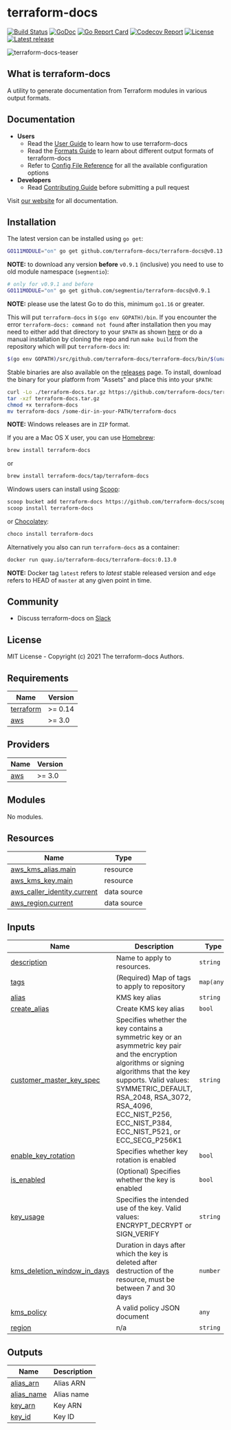 # terraform-docs

[![Build Status](https://github.com/terraform-docs/terraform-docs/workflows/ci/badge.svg)](https://github.com/terraform-docs/terraform-docs/actions) [![GoDoc](https://pkg.go.dev/badge/github.com/terraform-docs/terraform-docs)](https://pkg.go.dev/github.com/terraform-docs/terraform-docs) [![Go Report Card](https://goreportcard.com/badge/github.com/terraform-docs/terraform-docs)](https://goreportcard.com/report/github.com/terraform-docs/terraform-docs) [![Codecov Report](https://codecov.io/gh/terraform-docs/terraform-docs/branch/master/graph/badge.svg)](https://codecov.io/gh/terraform-docs/terraform-docs) [![License](https://img.shields.io/github/license/terraform-docs/terraform-docs)](https://github.com/terraform-docs/terraform-docs/blob/master/LICENSE) [![Latest release](https://img.shields.io/github/v/release/terraform-docs/terraform-docs)](https://github.com/terraform-docs/terraform-docs/releases)

![terraform-docs-teaser](./images/terraform-docs-teaser.png)

## What is terraform-docs

A utility to generate documentation from Terraform modules in various output formats.

## Documentation

- **Users**
  - Read the [User Guide] to learn how to use terraform-docs
  - Read the [Formats Guide] to learn about different output formats of terraform-docs
  - Refer to [Config File Reference] for all the available configuration options
- **Developers**
  - Read [Contributing Guide] before submitting a pull request

Visit [our website] for all documentation.

## Installation

The latest version can be installed using `go get`:

```bash
GO111MODULE="on" go get github.com/terraform-docs/terraform-docs@v0.13.0
```

**NOTE:** to download any version **before** `v0.9.1` (inclusive) you need to use to
old module namespace (`segmentio`):

```bash
# only for v0.9.1 and before
GO111MODULE="on" go get github.com/segmentio/terraform-docs@v0.9.1
```

**NOTE:** please use the latest Go to do this, minimum `go1.16` or greater.

This will put `terraform-docs` in `$(go env GOPATH)/bin`. If you encounter the error
`terraform-docs: command not found` after installation then you may need to either add
that directory to your `$PATH` as shown [here] or do a manual installation by cloning
the repo and run `make build` from the repository which will put `terraform-docs` in:

```bash
$(go env GOPATH)/src/github.com/terraform-docs/terraform-docs/bin/$(uname | tr '[:upper:]' '[:lower:]')-amd64/terraform-docs
```

Stable binaries are also available on the [releases] page. To install, download the
binary for your platform from "Assets" and place this into your `$PATH`:

```bash
curl -Lo ./terraform-docs.tar.gz https://github.com/terraform-docs/terraform-docs/releases/download/v0.13.0/terraform-docs-v0.13.0-$(uname)-amd64.tar.gz
tar -xzf terraform-docs.tar.gz
chmod +x terraform-docs
mv terraform-docs /some-dir-in-your-PATH/terraform-docs
```

**NOTE:** Windows releases are in `ZIP` format.

If you are a Mac OS X user, you can use [Homebrew]:

```bash
brew install terraform-docs
```

or

```bash
brew install terraform-docs/tap/terraform-docs
```

Windows users can install using [Scoop]:

```bash
scoop bucket add terraform-docs https://github.com/terraform-docs/scoop-bucket
scoop install terraform-docs
```

or [Chocolatey]:

```bash
choco install terraform-docs
```

Alternatively you also can run `terraform-docs` as a container:

```bash
docker run quay.io/terraform-docs/terraform-docs:0.13.0
```

**NOTE:** Docker tag `latest` refers to _latest_ stable released version and `edge`
refers to HEAD of `master` at any given point in time.

## Community

- Discuss terraform-docs on [Slack]

## License

MIT License - Copyright (c) 2021 The terraform-docs Authors.

[User Guide]: ./docs/user-guide/introduction.md
[Formats Guide]: ./docs/reference/terraform-docs.md
[Config File Reference]: ./docs/user-guide/configuration.md
[Contributing Guide]: CONTRIBUTING.md
[our website]: https://terraform-docs.io/
[here]: https://golang.org/doc/code.html#GOPATH
[releases]: https://github.com/terraform-docs/terraform-docs/releases
[Homebrew]: https://brew.sh
[Scoop]: https://scoop.sh/
[Chocolatey]: https://www.chocolatey.org
[Slack]: https://slack.terraform-docs.io/

<!-- BEGIN_TF_DOCS -->
## Requirements

| Name | Version |
|------|---------|
| <a name="requirement_terraform"></a> [terraform](#requirement\_terraform) | >= 0.14 |
| <a name="requirement_aws"></a> [aws](#requirement\_aws) | >= 3.0 |

## Providers

| Name | Version |
|------|---------|
| <a name="provider_aws"></a> [aws](#provider\_aws) | >= 3.0 |

## Modules

No modules.

## Resources

| Name | Type |
|------|------|
| [aws_kms_alias.main](https://registry.terraform.io/providers/hashicorp/aws/latest/docs/resources/kms_alias) | resource |
| [aws_kms_key.main](https://registry.terraform.io/providers/hashicorp/aws/latest/docs/resources/kms_key) | resource |
| [aws_caller_identity.current](https://registry.terraform.io/providers/hashicorp/aws/latest/docs/data-sources/caller_identity) | data source |
| [aws_region.current](https://registry.terraform.io/providers/hashicorp/aws/latest/docs/data-sources/region) | data source |

## Inputs

| Name | Description | Type | Default | Required |
|------|-------------|------|---------|:--------:|
| <a name="input_description"></a> [description](#input\_description) | Name to apply to resources. | `string` | n/a | yes |
| <a name="input_tags"></a> [tags](#input\_tags) | (Required) Map of tags to apply to repository | `map(any)` | n/a | yes |
| <a name="input_alias"></a> [alias](#input\_alias) | KMS key alias | `string` | `""` | no |
| <a name="input_create_alias"></a> [create\_alias](#input\_create\_alias) | Create KMS key alias | `bool` | `true` | no |
| <a name="input_customer_master_key_spec"></a> [customer\_master\_key\_spec](#input\_customer\_master\_key\_spec) | Specifies whether the key contains a symmetric key or an asymmetric key pair and the encryption algorithms or signing algorithms that the key supports. Valid values: SYMMETRIC\_DEFAULT, RSA\_2048, RSA\_3072, RSA\_4096, ECC\_NIST\_P256, ECC\_NIST\_P384, ECC\_NIST\_P521, or ECC\_SECG\_P256K1 | `string` | `"SYMMETRIC_DEFAULT"` | no |
| <a name="input_enable_key_rotation"></a> [enable\_key\_rotation](#input\_enable\_key\_rotation) | Specifies whether key rotation is enabled | `bool` | `true` | no |
| <a name="input_is_enabled"></a> [is\_enabled](#input\_is\_enabled) | (Optional) Specifies whether the key is enabled | `bool` | `true` | no |
| <a name="input_key_usage"></a> [key\_usage](#input\_key\_usage) | Specifies the intended use of the key. Valid values: ENCRYPT\_DECRYPT or SIGN\_VERIFY | `string` | `"ENCRYPT_DECRYPT"` | no |
| <a name="input_kms_deletion_window_in_days"></a> [kms\_deletion\_window\_in\_days](#input\_kms\_deletion\_window\_in\_days) | Duration in days after which the key is deleted after destruction of the resource, must be between 7 and 30 days | `number` | `30` | no |
| <a name="input_kms_policy"></a> [kms\_policy](#input\_kms\_policy) | A valid policy JSON document | `any` | `null` | no |
| <a name="input_region"></a> [region](#input\_region) | n/a | `string` | `"eu-west-1"` | no |

## Outputs

| Name | Description |
|------|-------------|
| <a name="output_alias_arn"></a> [alias\_arn](#output\_alias\_arn) | Alias ARN |
| <a name="output_alias_name"></a> [alias\_name](#output\_alias\_name) | Alias name |
| <a name="output_key_arn"></a> [key\_arn](#output\_key\_arn) | Key ARN |
| <a name="output_key_id"></a> [key\_id](#output\_key\_id) | Key ID |
<!-- END_TF_DOCS -->